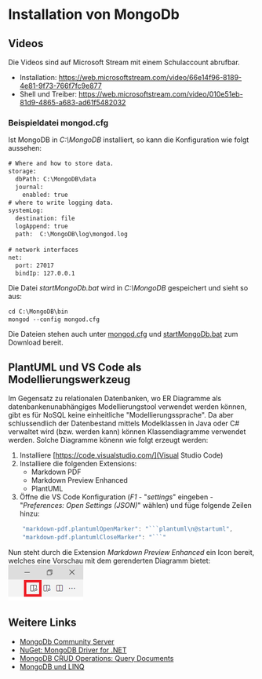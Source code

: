 # Installation von MongoDb

## Videos

Die Videos sind auf Microsoft Stream mit einem Schulaccount abrufbar.

- Installation: https://web.microsoftstream.com/video/66e14f96-8189-4e81-9f73-766f7fc9e877
- Shell und Treiber: https://web.microsoftstream.com/video/010e51eb-81d9-4865-a683-ad61f5482032

### Beispieldatei mongod.cfg

Ist MongoDB in *C:\MongoDB* installiert, so kann die Konfiguration wie folgt aussehen:

```text
# Where and how to store data.
storage:
  dbPath: C:\MongoDB\data
  journal:
    enabled: true
# where to write logging data.
systemLog:
  destination: file
  logAppend: true
  path:  C:\MongoDB\log\mongod.log

# network interfaces
net:
  port: 27017
  bindIp: 127.0.0.1
```

Die Datei *startMongoDb.bat* wird in *C:\MongoDB* gespeichert und sieht so aus:

```text
cd C:\MongoDB\bin
mongod --config mongod.cfg
```

Die Dateien stehen auch unter [mongod.cfg](mongod.cfg) und [startMongoDb.bat](startMongoDb.bat) zum Download
bereit.

## PlantUML und VS Code als Modellierungswerkzeug

Im Gegensatz zu relationalen Datenbanken, wo ER Diagramme als datenbankenunabhängiges Modellierungstool
verwendet werden können, gibt es für NoSQL keine einheitliche "Modellierungssprache". Da aber
schlussendlich der Datenbestand mittels Modelklassen in Java oder C# verwaltet wird (bzw. werden kann)
können Klassendiagramme verwendet werden. Solche Diagramme könenn wie folgt erzeugt werden:

1. Installiere [https://code.visualstudio.com/](Visual Studio Code)
2. Installiere die folgenden Extensions:
   - Markdown PDF
   - Markdown Preview Enhanced
   - PlantUML
3. Öffne die VS Code Konfiguration (*F1* - "*settings*" eingeben - "*Preferences: Open Settings (JSON)*" wählen)
   und füge folgende Zeilen hinzu:

```javascript
    "markdown-pdf.plantumlOpenMarker": "```plantuml\n@startuml",
    "markdown-pdf.plantumlCloseMarker": "```"   
```

Nun steht durch die Extension *Markdown Preview Enhanced* ein Icon bereit, welches eine Vorschau mit
dem gerenderten Diagramm bietet:
![](preview_vscode.png)

## Weitere Links

- [MongoDb Community Server](https://www.mongodb.com/try/download/community)
- [NuGet: MongoDB Driver for .NET](https://www.nuget.org/packages/MongoDB.Driver/)
- [MongoDB CRUD Operations: Query Documents](https://docs.mongodb.com/manual/tutorial/query-documents/)
- [MongoDB und LINQ](https://mongodb.github.io/mongo-csharp-driver/2.11/reference/driver/crud/linq/)

